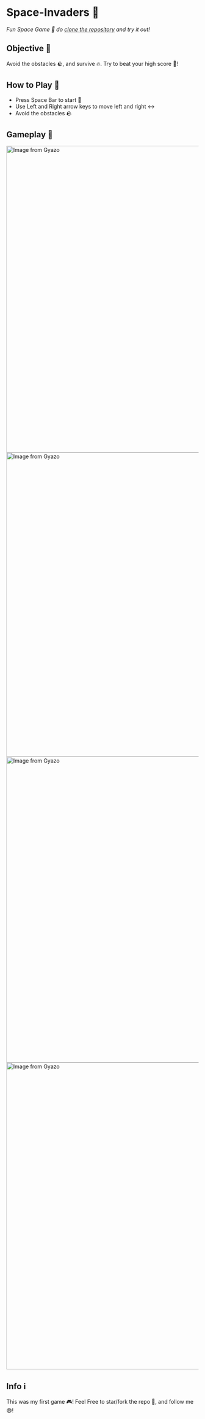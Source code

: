 # Space-Invaders 🚀

*Fun Space Game 🌌 do [clone the repository](https://docs.github.com/en/github/creating-cloning-and-archiving-repositories/cloning-a-repository-from-github/cloning-a-repository) and try it out!*

## Objective 🥅

Avoid the obstacles 🪨, and survive 🔥. Try to beat your high score 💯!

## How to Play 🤔

- Press Space Bar to start 🔘
- Use Left and Right arrow keys to move left and right ↔️
- Avoid the obstacles 🪨

## Gameplay 🎥

<a href="https://gyazo.com/5a14ab66e5cc1e7effe8b9b2cbeb19b2"><img src="https://i.gyazo.com/5a14ab66e5cc1e7effe8b9b2cbeb19b2.png" alt="Image from Gyazo" width="804"/></a>
<a href="https://gyazo.com/c0978024226b72eda824e9e8e9ada618"><img src="https://i.gyazo.com/c0978024226b72eda824e9e8e9ada618.png" alt="Image from Gyazo" width="798"/></a>
<a href="https://gyazo.com/14b04656308303f133674faaf4cc8681"><img src="https://i.gyazo.com/14b04656308303f133674faaf4cc8681.png" alt="Image from Gyazo" width="802"/></a>
<a href="https://gyazo.com/ca3056a35fbf16dcaf4f5ace9579512a"><img src="https://ibb.co/WFzFDm1" alt="Image from Gyazo" width="805"/></a>

## Info ℹ️

This was my first game 🎮! Feel Free to star/fork the repo 🌟, and follow me 😄! 
